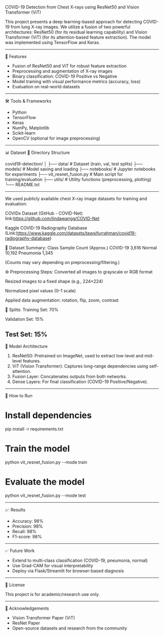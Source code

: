 
COVID-19 Detection from Chest X-rays using ResNet50 and Vision Transformer (ViT)

This project presents a deep learning-based approach for detecting COVID-19 from lung X-ray images. We utilize a fusion of two powerful architectures: ResNet50 (for its residual learning capability) and Vision Transformer (ViT) (for its attention-based feature extraction). The model was implemented using TensorFlow and Keras.

------------------------------------------------------------

🚀 Features

- Fusion of ResNet50 and ViT for robust feature extraction
- Preprocessing and augmentation of X-ray images
- Binary classification: COVID-19 Positive vs Negative
- Model training with visual performance metrics (accuracy, loss)
- Evaluation on real-world datasets

------------------------------------------------------------

🛠️ Tools & Frameworks

- Python
- TensorFlow
- Keras
- NumPy, Matplotlib
- Scikit-learn
- OpenCV (optional for image preprocessing)

------------------------------------------------------------
📊 Dataset
📁 Directory Structure

covid19-detection/
│
├── data/                     # Dataset (train, val, test splits)
├── models/                   # Model saving and loading
├── notebooks/                # Jupyter notebooks for experiments
├── vit_resnet_fusion.py     # Main script for training/evaluation
├── utils/                    # Utility functions (preprocessing, plotting)
└── README.txt

------------------------------------------------------------

We used publicly available chest X-ray image datasets for training and evaluation:

COVIDx Dataset (GitHub - COVID-Net) link:https://github.com/lindawangg/COVID-Net

Kaggle COVID-19 Radiography Database
(Link:https://www.kaggle.com/datasets/tawsifurrahman/covid19-radiography-database)

🧾 Dataset Summary:
Class	Sample Count (Approx.)
COVID-19	3,616
Normal	10,192
Pneumonia	1,345

(Counts may vary depending on preprocessing/filtering.)

⚙️ Preprocessing Steps:
Converted all images to grayscale or RGB format

Resized images to a fixed shape (e.g., 224×224)

Normalized pixel values (0–1 scale)

Applied data augmentation: rotation, flip, zoom, contrast

📂 Splits:
Training Set: 70%

Validation Set: 15%

Test Set: 15%
------------------------------------------------------------

🧠 Model Architecture

1. ResNet50: Pretrained on ImageNet, used to extract low-level and mid-level features.
2. ViT (Vision Transformer): Captures long-range dependencies using self-attention.
3. Fusion Layer: Concatenates outputs from both networks.
4. Dense Layers: For final classification (COVID-19 Positive/Negative).

------------------------------------------------------------

🧪 How to Run

# Install dependencies
pip install -r requirements.txt

# Train the model
python vit_resnet_fusion.py --mode train

# Evaluate the model
python vit_resnet_fusion.py --mode test

------------------------------------------------------------

📈 Results

- Accuracy: 98%
- Precision: 98%
- Recall: 98%
- F1-score: 98%


------------------------------------------------------------

✅ Future Work

- Extend to multi-class classification (COVID-19, pneumonia, normal)
- Use Grad-CAM for visual interpretability
- Deploy via Flask/Streamlit for browser-based diagnosis

------------------------------------------------------------

📌 License

This project is for academic/research use only.

------------------------------------------------------------

🙌 Acknowledgements

- Vision Transformer Paper (ViT)
- ResNet Paper
- Open-source datasets and research from the community
